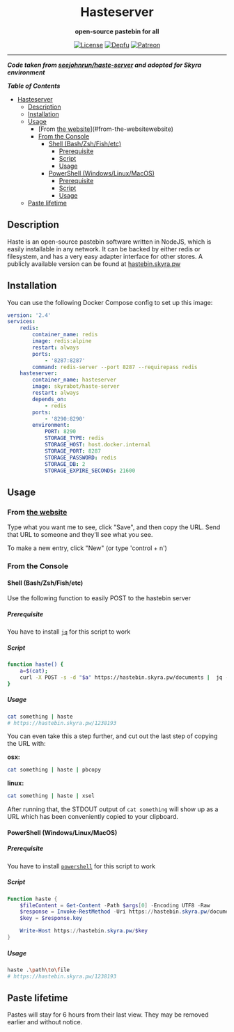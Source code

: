 <div align="center">

# Hasteserver

**open-source pastebin for all**

[![License](https://img.shields.io/github/license/skyra-project/docker-images?logo=github&maxAge=3600&style=flat-square)](https://github.com/skyra-project/docker-images/blob/main/LICENSE.md)
[![Depfu](https://badges.depfu.com/badges/1fa296942ce74ea50e813495d4fc3343/count.svg)](https://depfu.com/github/skyra-project/docker-images?project_id=23823)
[![Patreon](https://img.shields.io/badge/donate-patreon-F96854.svg?logo=patreon)](https://donate.skyra.pw/patreon)

</div>

---

**_Code taken from [seejohnrun/haste-server](https://github.com/seejohnrun/haste-server) and adopted for Skyra environment_**

**_Table of Contents_**

-   [Hasteserver](#hasteserver)
    -   [Description](#description)
    -   [Installation](#installation)
    -   [Usage](#usage)
        -   [From [the website][website]](#from-the-websitewebsite)
        -   [From the Console](#from-the-console)
            -   [Shell (Bash/Zsh/Fish/etc)](#shell-bashzshfishetc)
                -   [Prerequisite](#prerequisite)
                -   [Script](#script)
                -   [Usage](#usage-1)
            -   [PowerShell (Windows/Linux/MacOS)](#powershell-windowslinuxmacos)
                -   [Prerequisite](#prerequisite-1)
                -   [Script](#script-1)
                -   [Usage](#usage-2)
    -   [Paste lifetime](#paste-lifetime)

## Description

Haste is an open-source pastebin software written in NodeJS, which is easily installable in any network. It can be backed by either redis or filesystem, and has a very easy adapter interface for other stores. A publicly available version can be found at [hastebin.skyra.pw][website]

## Installation

You can use the following Docker Compose config to set up this image:

```yaml
version: '2.4'
services:
    redis:
        container_name: redis
        image: redis:alpine
        restart: always
        ports:
            - '8287:8287'
        command: redis-server --port 8287 --requirepass redis
    hasteserver:
        container_name: hasteserver
        image: skyrabot/haste-server
        restart: always
        depends_on:
            - redis
        ports:
            - '8290:8290'
        environment:
            PORT: 8290
            STORAGE_TYPE: redis
            STORAGE_HOST: host.docker.internal
            STORAGE_PORT: 8287
            STORAGE_PASSWORD: redis
            STORAGE_DB: 2
            STORAGE_EXPIRE_SECONDS: 21600
```

## Usage

### From [the website][website]

Type what you want me to see, click "Save", and then copy the URL. Send that
URL to someone and they'll see what you see.

To make a new entry, click "New" (or type 'control + n')

### From the Console

#### Shell (Bash/Zsh/Fish/etc)

Use the following function to easily POST to the hastebin server

##### Prerequisite

You have to install [`jq`](https://stedolan.github.io/jq/) for this script to work

##### Script

```sh
function haste() {
    a=$(cat);
    curl -X POST -s -d "$a" https://hastebin.skyra.pw/documents |  jq --raw-output '.key' | { read key; echo "https://hastebin.skyra.pw/${key}"; }
}
```

##### Usage

```sh
cat something | haste
# https://hastebin.skyra.pw/1238193
```

You can even take this a step further, and cut out the last step of copying the
URL with:

**osx:**

```sh
cat something | haste | pbcopy
```

**linux:**

```sh
cat something | haste | xsel
```

After running that, the STDOUT output of `cat something` will show up as a URL
which has been conveniently copied to your clipboard.

#### PowerShell (Windows/Linux/MacOS)

##### Prerequisite

You have to install [`powershell`](https://github.com/PowerShell/powershell/releases/latest) for this script to work

##### Script

```ps1
Function haste {
	$fileContent = Get-Content -Path $args[0] -Encoding UTF8 -Raw
	$response = Invoke-RestMethod -Uri https://hastebin.skyra.pw/documents -Method POST -Body $fileContent
	$key = $response.key

	Write-Host https://hastebin.skyra.pw/$key
}
```

##### Usage

```sh
haste .\path\to\file
# https://hastebin.skyra.pw/1238193
```

## Paste lifetime

Pastes will stay for 6 hours from their last view. They may be removed earlier
and without notice.

[website]: http://hastebin.skyra.pw
